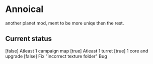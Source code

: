# Annoical
another planet mod, ment to be more uniqe then the rest.
## Current status
[false] Atleast 1 campaign map
[true] Atleast 1 turret
[true] 1 core and upgrade
[false] Fix "incorrect texture folder" Bug
